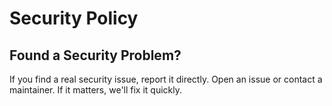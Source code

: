 # Security Policy

## Found a Security Problem?

If you find a real security issue, report it directly. Open an issue or contact a maintainer. If it matters, we'll fix it quickly.
